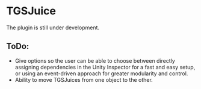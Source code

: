 # TGSJuice
The plugin is still under development.


## ToDo:
- Give options so the user can be able to choose between directly assigning dependencies in the Unity Inspector for a fast and easy setup, or using an event-driven approach for greater modularity and control.
- Ability to move TGSJuices from one object to the other.
